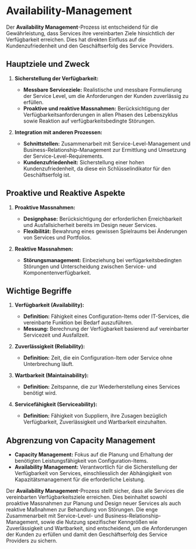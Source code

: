 # Availability-Management

Der **Availability Management**-Prozess ist entscheidend für die Gewährleistung, dass Services ihre vereinbarten Ziele hinsichtlich der Verfügbarkeit erreichen. Dies hat direkten Einfluss auf die Kundenzufriedenheit und den Geschäftserfolg des Service Providers.

## Hauptziele und Zweck

1. **Sicherstellung der Verfügbarkeit:**
    - **Messbare Serviceziele:** Realistische und messbare Formulierung der Service Level, um die Anforderungen der Kunden zuverlässig zu erfüllen.
    - **Proaktive und reaktive Massnahmen:** Berücksichtigung der Verfügbarkeitsanforderungen in allen Phasen des Lebenszyklus sowie Reaktion auf verfügbarkeitsbedingte Störungen.

2. **Integration mit anderen Prozessen:**
    - **Schnittstellen:** Zusammenarbeit mit Service-Level-Management und Business-Relationship-Management zur Ermittlung und Umsetzung der Service-Level-Requirements.
    - **Kundenzufriedenheit:** Sicherstellung einer hohen Kundenzufriedenheit, da diese ein Schlüsselindikator für den Geschäftserfolg ist.

## Proaktive und Reaktive Aspekte

1. **Proaktive Massnahmen:**
    - **Designphase:** Berücksichtigung der erforderlichen Erreichbarkeit und Ausfallsicherheit bereits im Design neuer Services.
    - **Flexibilität:** Bewahrung eines gewissen Spielraums bei Änderungen von Services und Portfolios.

2. **Reaktive Massnahmen:**
    - **Störungsmanagement:** Einbeziehung bei verfügarkeitsbedingten Störungen und Unterscheidung zwischen Service- und Komponentenverfügbarkeit.

## Wichtige Begriffe

1. **Verfügbarkeit (Availability):**
    - **Definition:** Fähigkeit eines Configuration-Items oder IT-Services, die vereinbarte Funktion bei Bedarf auszuführen.
    - **Messung:** Berechnung der Verfügbarkeit basierend auf vereinbarter Servicezeit und Ausfallzeit.

2. **Zuverlässigkeit (Reliability):**
    - **Definition:** Zeit, die ein Configuration-Item oder Service ohne Unterbrechung läuft.

3. **Wartbarkeit (Maintainability):**
    - **Definition:** Zeitspanne, die zur Wiederherstellung eines Services benötigt wird.

4. **Servicefähigkeit (Serviceability):**
    - **Definition:** Fähigkeit von Suppliern, ihre Zusagen bezüglich Verfügbarkeit, Zuverlässigkeit und Wartbarkeit einzuhalten.

## Abgrenzung von Capacity Management

- **Capacity Management:** Fokus auf die Planung und Erhaltung der benötigten Leistungsfähigkeit von Configuration-Items.
- **Availability Management:** Verantwortlich für die Sicherstellung der Verfügbarkeit von Services, einschliesslich der Abhängigkeit von Kapazitätsmanagement für die erforderliche Leistung.

Der **Availability Management**-Prozess stellt sicher, dass alle Services die vereinbarten Verfügbarkeitsziele erreichen. Dies beinhaltet sowohl proaktive Massnahmen zur Planung und Design neuer Services als auch reaktive Maßnahmen zur Behandlung von Störungen. Die enge Zusammenarbeit mit Service-Level- und Business-Relationship-Management, sowie die Nutzung spezifischer Kenngrößen wie Zuverlässigkeit und Wartbarkeit, sind entscheidend, um die Anforderungen der Kunden zu erfüllen und damit den Geschäftserfolg des Service Providers zu sichern.